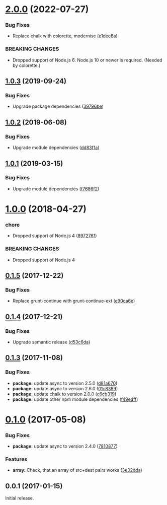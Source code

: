 # [2.0.0](https://github.com/prantlf/grunt-move/compare/v1.0.3...v2.0.0) (2022-07-27)


### Bug Fixes

* Replace chalk with colorette, modernise ([e1dee8a](https://github.com/prantlf/grunt-move/commit/e1dee8a50c79582b9077bd52c3885f226f78d81d))


### BREAKING CHANGES

* Dropped support of Node.js 6. Node.js 10 or newer is required. (Needed by colorette.)

## [1.0.3](https://github.com/prantlf/grunt-move/compare/v1.0.2...v1.0.3) (2019-09-24)

### Bug Fixes

* Upgrade package dependencies ([39796be](https://github.com/prantlf/grunt-move/commit/39796bec546798b5aa8b0dea8b21149d4b0211dc))

## [1.0.2](https://github.com/prantlf/grunt-move/compare/v1.0.1...v1.0.2) (2019-06-08)

### Bug Fixes

* Upgrade module dependencies ([dd83f1a](https://github.com/prantlf/grunt-move/commit/dd83f1ae3d4c66d79819484ff9037054faabcd18))

## [1.0.1](https://github.com/prantlf/grunt-move/compare/v1.0.0...v1.0.1) (2019-03-15)

### Bug Fixes

* Upgrade module dependencies ([f7686f2](https://github.com/prantlf/grunt-move/commit/f7686f29f806f5394441e7f9eb1904f7f936d527))

# [1.0.0](https://github.com/prantlf/grunt-move/compare/v0.1.5...v1.0.0) (2018-04-27)

### chore

* Dropped support of Node.js 4 ([8972761](https://github.com/prantlf/grunt-move/commit/897276179fe5a87c5ab72173a866b1b813e07cc2))

### BREAKING CHANGES

* Dropped support of Node.js 4

## [0.1.5](https://github.com/prantlf/grunt-move/compare/v0.1.4...v0.1.5) (2017-12-22)

### Bug Fixes

* Replace grunt-continue with grunt-continue-ext ([e90ca6e](https://github.com/prantlf/grunt-move/commit/e90ca6e4b5619d80d510fd46180fc064e5bd79d6))

## [0.1.4](https://github.com/prantlf/grunt-move/compare/v0.1.3...v0.1.4) (2017-12-21)

### Bug Fixes

* Upgrade semantic release ([d53c6da](https://github.com/prantlf/grunt-move/commit/d53c6da0f38472dc19a9e2a33350a57b7210bece))

## [0.1.3](https://github.com/prantlf/grunt-move/compare/v0.1.2...v0.1.3) (2017-11-08)

### Bug Fixes

* **package:** update async to version 2.5.0 ([d81a670](https://github.com/prantlf/grunt-move/commit/d81a6707ff2879fb66ea82080419c5c7497dfa7e))
* **package:** update async to version 2.6.0 ([01c8389](https://github.com/prantlf/grunt-move/commit/01c838912cf82eee1f789b9222616ee68efe6dfe))
* **package:** update chalk to version 2.0.0 ([c6cb319](https://github.com/prantlf/grunt-move/commit/c6cb319ce50b014686d70088db91d213adc0bee8))
* **package:** update other npm module dependencies ([f49edff](https://github.com/prantlf/grunt-move/commit/f49edff16480196309ec0e39d1cded687d6d0b2a))

# [0.1.0](https://github.com/prantlf/grunt-move/compare/v0.0.6...v0.1.0) (2017-05-08)

### Bug Fixes
* **package:** update async to version 2.4.0 ([7810877](https://github.com/prantlf/grunt-move/commit/7810877495059f48a8a785938dacd511175337ed))

### Features

* **array:** Check, that an array of src+dest pairs works ([3e32dda](https://github.com/prantlf/grunt-move/commit/3e32dda45eb24f50a72ad5136fa9430195042af5))

## 0.0.1 (2017-01-15)

Initial release.
